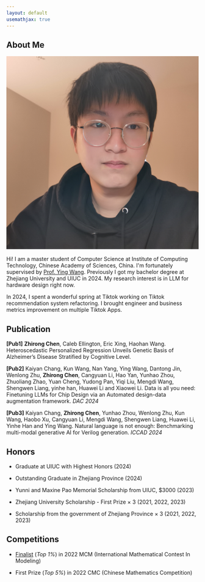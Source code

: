 ```yaml
---
layout: default
usemathjax: true
---
```


## About Me

<img class="profile-picture" src="img/me.jpg" >

Hi! I am a master student of Computer Science at Institute of Computing Technology, Chinese Academy of Sciences, China. I'm fortunately supervised by [Prof. Ying Wang](https://wangying-ict.github.io/). Previously I got my bachelor degree at Zhejiang University and UIUC in 2024. My research interest is in LLM for hardware design right now.

In 2024, I spent a wonderful spring at Tiktok working on Tiktok recommendation system refactoring. I brought engineer and business metrics improvement on multiple Tiktok Apps.




## Publication

**[Pub1]** **Zhirong Chen**, Caleb Ellington, Eric Xing, Haohan Wang. Heteroscedastic Personalized Regression Unveils Genetic Basis of Alzheimer’s Disease Stratified by Cognitive Level. 

**[Pub2]** Kaiyan Chang, Kun Wang, Nan Yang, Ying Wang, Dantong Jin, Wenlong Zhu, **Zhirong Chen**, Cangyuan Li, Hao Yan, Yunhao Zhou, Zhuoliang Zhao, Yuan Cheng, Yudong Pan, Yiqi Liu, Mengdi Wang, Shengwen Liang, yinhe han, Huawei Li and Xiaowei Li. Data is all you need: Finetuning LLMs for Chip Design via an Automated design-data augmentation framework. *DAC 2024*

**[Pub3]** Kaiyan Chang, **Zhirong Chen**, Yunhao Zhou, Wenlong Zhu, Kun Wang, Haobo Xu, Cangyuan Li, Mengdi Wang, Shengwen Liang, Huawei Li, Yinhe Han and Ying Wang. Natural language is not enough: Benchmarking multi-modal generative AI for Verilog generation. *ICCAD 2024*






## Honors

- Graduate at UIUC with Highest Honors (2024)

- Outstanding Graduate in Zhejiang Province (2024)

- Yunni and Maxine Pao Memorial Scholarship from UIUC, $3000 (2023)

- Zhejiang University Scholarship - First Prize $\times$ 3 (2021, 2022, 2023)

- Scholarship from the government of Zhejiang Province $\times$ 3 (2021, 2022, 2023)



## Competitions

- [Finalist](https://github.com/rong-hash/MCM_2022) (*Top 1%*) in 2022 MCM (International Mathematical Contest In Modeling)

- First Prize (*Top 5%*) in 2022 CMC (Chinese Mathematics Competition) 

<!-- 
<a href="https://www.easycounter.com/">
<img src="https://www.easycounter.com/counter.php?zhirong1204"
border="0" alt="Website Hit Counters"></a> -->







